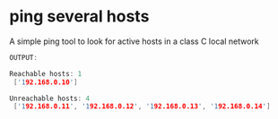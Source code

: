 # ping several hosts
A simple ping tool to look for active hosts in a class C local network

```c++
OUTPUT:

Reachable hosts: 1 
 ['192.168.0.10']

Unreachable hosts: 4 
 ['192.168.0.11', '192.168.0.12', '192.168.0.13', '192.168.0.14']
```
